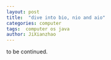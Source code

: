 ```yaml
---
layout: post
title:  "dive into bio, nio and aio"
categories: computer
tags:  computer os java
author: JiXianzhao
---
```



to be continued.




<!--more-->
